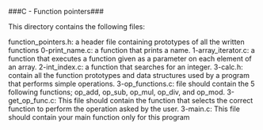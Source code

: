 ###C - Function pointers###

This directory contains the following files:

function_pointers.h: a header file containing prototypes of all the written functions
0-print_name.c: a function that prints a name.
1-array_iterator.c: a function that executes a function given as a parameter on each element of an array.
2-int_index.c: a function that searches for an integer.
3-calc.h: contain all the function prototypes and data structures used by a program that performs simple operations.
3-op_functions.c: file should contain the 5 following functions; op_add, op_sub, op_mul, op_div, and op_mod.
3-get_op_func.c: This file should contain the function that selects the correct function to perform the operation asked by the user. 
3-main.c: This file should contain your main function only for this program
